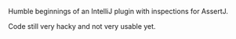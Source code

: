 Humble beginnings of an IntelliJ plugin with inspections for AssertJ.

Code still very hacky and not very usable yet.